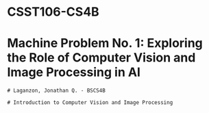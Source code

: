 # CSST106-CS4B
# Machine Problem No. 1: Exploring the Role of Computer Vision and Image Processing in AI

    # Laganzon, Jonathan Q. - BSCS4B

    # Introduction to Computer Vision and Image Processing
